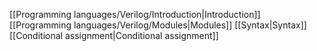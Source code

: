 [[Programming languages/Verilog/Introduction|Introduction]]
[[Programming languages/Verilog/Modules|Modules]]
[[Syntax|Syntax]]
[[Conditional assignment|Conditional assignment]]

